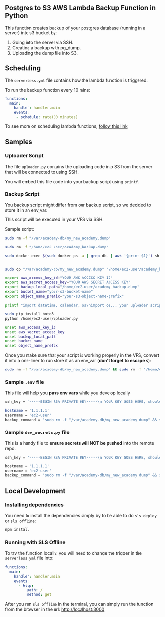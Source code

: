 ## Postgres to S3 AWS Lambda Backup Function in Python

This function creates backup of your postgres database (running in a server) into s3 bucket by:

1. Going into the server via SSH.
2. Creating a backup with pg_dump.
3. Uploading the dump file into S3.

## Scheduling

The `serverless.yml` file contains how the lambda function is triggered.

To run the backup function every 10 mins:

```yml
functions:
  main:
    handler: handler.main
    events:
     - schedule: rate(10 minutes)
```

To see more on scheduling lambda functions, [follow this link](https://docs.aws.amazon.com/AmazonCloudWatch/latest/events/ScheduledEvents.html)

## Samples

### Uploader Script

The file `uploader.py` contains the uploading code into S3 from the server that will be connected to using SSH.

You will embed this file code into your backup script using `printf`.

### Backup Script

You backup script might differ from our backup script, so we decided to store it in an env_var.

This script will be executed in your VPS via SSH.

Sample script:

```bash
sudo rm -f "/var/academy-db/my_new_academy.dump"

sudo rm -f "/home/ec2-user/academy_backup.dump"

sudo docker exec $(sudo docker ps -a | grep db- | awk '{print $1}') sh -c "pg_dump -U db_user -Fc db_table > /var/lib/postgresql/data/my_new_academy.dump"


sudo cp "/var/academy-db/my_new_academy.dump" "/home/ec2-user/academy_backup.dump"

export aws_access_key_id="YOUR AWS ACCESS KEY ID"
export aws_secret_access_key="YOUR AWS SECRET ACCESS KEY"
export backup_local_path="/home/ec2-user/academy_backup.dump"
export bucket_name="your-s3-bucket-name"
export object_name_prefix="your-s3-object-name-prefix"

printf "import datetime, calendar, os\nimport os... your uploader script each line seperated with \n" > /home/ec2-user/uploader.py

sudo pip install boto3
python /home/ec2-user/uploader.py

unset aws_access_key_id
unset aws_secret_access_key
unset backup_local_path
unset bucket_name
unset object_name_prefix
```

Once you make sure that your script is working properly in the VPS, convert it into a one-liner to run store it as an env_var (**don't forget to escape `$`**):

```bash
sudo rm -f "/var/academy-db/my_new_academy.dump" && sudo rm -f "/home/ec2-user/academy_backup.dump" && sudo docker exec $(sudo docker ps -a | grep db- | awk '{print \$1}') sh -c "pg_dump -U academy_user -Fc academy_db > /var/lib/postgresql/data/my_new_academy.dump" && sudo cp "/var/academy-db/my_new_academy.dump" "/home/ec2-user/academy_backup.dump" && export aws_access_key_id="YOUR AWS ACCESS KEY ID" && export aws_secret_access_key="YOUR AWS SECRET ACCESS KEY" && export backup_local_path="/home/ec2-user/academy_backup.dump" && export bucket_name="your-s3-bucket-name" && export object_name_prefix="your-s3-object-name-prefix" && printf "import datetime, calendar, os\nimport boto3, botocore\naws_access_key_id = os.environ.get('aws_access_key_id')\naws_secret_access_key = os.environ.get('aws_secret_access_key')\nbackup_local_path = os.environ.get('backup_local_path')\nbucket_name = os.environ.get('bucket_name')\nobject_name_prefix = os.environ.get('object_name_prefix')\nsession = boto3.Session(aws_access_key_id=aws_access_key_id, aws_secret_access_key=aws_secret_access_key)\ns3 = session.client('s3')\nnow = datetime.datetime.now()\nobject_name = object_name_prefix + '_' + str(now.year) + '_' + calendar.month_name[now.month] + '_' + str(now.day) + '.dump'\ns3.delete_object(Bucket=bucket_name, Key=object_name)\ntry:\n    s3.get_object(Bucket=bucket_name, Key=object_name).load()\nexcept botocore.exceptions.ClientError as e:\n    if e.response['Error']['Code'] == '404':\n        print('cleaned s3 previous file')\ns3.upload_file(backup_local_path, bucket_name, object_name)\nprint('uploaded successfully to S3, tadaaaa!')" > /home/ec2-user/uploader.py && sudo pip install boto3 && python /home/ec2-user/uploader.py && unset aws_access_key_id && unset aws_secret_access_key && unset backup_local_path && unset bucket_name && unset object_name_prefix
```

### Sample `.env` file

This file will help you **pass env vars** while you develop locally

```bash
ssh_key = "-----BEGIN RSA PRIVATE KEY-----\n YOUR KEY GOES HERE, should be one liner seperated by \n     \n-----END RSA PRIVATE KEY-----"

hostname = '1.1.1.1'
username = 'ec2-user'
backup_command = 'sudo rm -f "/var/academy-db/my_new_academy.dump" && sudo rm... your one-liner script'
```

### Sample `dev_secrets.py` file

This is a handy file to **ensure secrets will NOT be pushed** into the remote repo.

```python
ssh_key = "-----BEGIN RSA PRIVATE KEY-----\n YOUR KEY GOES HERE, should be one liner seperated by \n     \n-----END RSA PRIVATE KEY-----"

hostname = '1.1.1.1'
username = 'ec2-user'
backup_command = 'sudo rm -f "/var/academy-db/my_new_academy.dump" && sudo rm ... your one-liner script'
```

## Local Development



### Installing dependencies

You need to install the dependencies simply by to be able to do `sls deploy` or `sls offline`:

```bash
npm install
```

### Running with SLS Offline

To try the function locally, you will need to change the trigger in the `serverless.yml` file into:

```yml
functions:
  main:
    handler: handler.main
    events:
      - http:
          path: /
          method: get
```

After you run `sls offline` in the terminal, you can simply run the function from the browser in the url: [http://localhost:3000](http://localhost:3000)